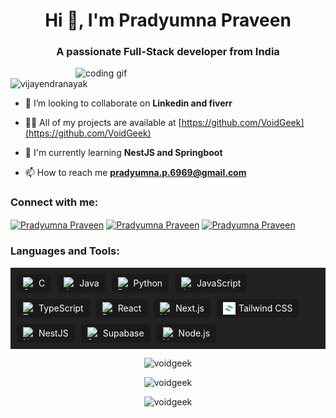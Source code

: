 
<h1 align="center">Hi 👋, I'm Pradyumna Praveen</h1>
<h3 align="center">A passionate Full-Stack developer from India</h3>

<img align="right" alt="coding gif" width="400" src="https://i.pinimg.com/originals/d4/81/f3/d481f3c72e283309071f79e01b05c06d.gif">

<p align="left"> <img src="https://komarev.com/ghpvc/?username=vijayendranayak&label=Profile%20views&color=0e75b6&style=flat" alt="vijayendranayak" /> </p>

- 👯 I’m looking to collaborate on **Linkedin and fiverr**

- 👨‍💻 All of my projects are available at [https://github.com/VoidGeek](https://github.com/VoidGeek)

- 🌱 I'm currently learning **NestJS and Springboot**

- 📫 How to reach me **pradyumna.p.6969@gmail.com**

<h3 align="left">Connect with me:</h3>
<p align="left">
  <a href="https://linkedin.com/in/pradyumna-p-010038231/" target="blank"><img align="center" src="https://raw.githubusercontent.com/rahuldkjain/github-profile-readme-generator/master/src/images/icons/Social/linked-in-alt.svg" alt="Pradyumna Praveen" height="30" width="40" /></a>
  <a href="https://www.hackerrank.com/profile/pradyumna_p_6969" target="blank"><img align="center" src="https://raw.githubusercontent.com/rahuldkjain/github-profile-readme-generator/master/src/images/icons/Social/hackerrank.svg" alt="Pradyumna Praveen" height="30" width="40" /></a>
  <a href="https://leetcode.com/u/voidxml/" target="blank"><img align="center" src="https://raw.githubusercontent.com/rahuldkjain/github-profile-readme-generator/master/src/images/icons/Social/leet-code.svg" alt="Pradyumna Praveen" height="30" width="40" /></a>
</p>

<h3 align="left">Languages and Tools:</h3>
<div style="display: flex; flex-wrap: wrap; gap: 10px; background-color: #222; padding: 10px;">
  <div style="display: flex; align-items: center; background-color: #1a1a1a; color: white; border-radius: 5px; padding: 5px 10px; font-size: 14px;">
    <img src="https://cdn.jsdelivr.net/gh/devicons/devicon/icons/c/c-original.svg" alt="C" width="20" height="20" style="margin-right: 5px;"/>
    C
  </div>
  <div style="display: flex; align-items: center; background-color: #1a1a1a; color: white; border-radius: 5px; padding: 5px 10px; font-size: 14px;">
    <img src="https://cdn.jsdelivr.net/gh/devicons/devicon/icons/java/java-original.svg" alt="Java" width="20" height="20" style="margin-right: 5px;"/>
    Java
  </div>
  <div style="display: flex; align-items: center; background-color: #1a1a1a; color: white; border-radius: 5px; padding: 5px 10px; font-size: 14px;">
    <img src="https://cdn.jsdelivr.net/gh/devicons/devicon/icons/python/python-original.svg" alt="Python" width="20" height="20" style="margin-right: 5px;"/>
    Python
  </div>
  <div style="display: flex; align-items: center; background-color: #1a1a1a; color: white; border-radius: 5px; padding: 5px 10px; font-size: 14px;">
    <img src="https://cdn.jsdelivr.net/gh/devicons/devicon/icons/javascript/javascript-original.svg" alt="JavaScript" width="20" height="20" style="margin-right: 5px;"/>
    JavaScript
  </div>
  <div style="display: flex; align-items: center; background-color: #1a1a1a; color: white; border-radius: 5px; padding: 5px 10px; font-size: 14px;">
    <img src="https://cdn.jsdelivr.net/gh/devicons/devicon/icons/typescript/typescript-original.svg" alt="TypeScript" width="20" height="20" style="margin-right: 5px;"/>
    TypeScript
  </div>
  <div style="display: flex; align-items: center; background-color: #1a1a1a; color: white; border-radius: 5px; padding: 5px 10px; font-size: 14px;">
    <img src="https://cdn.jsdelivr.net/gh/devicons/devicon/icons/react/react-original.svg" alt="React" width="20" height="20" style="margin-right: 5px;"/>
    React
  </div>
  <div style="display: flex; align-items: center; background-color: #1a1a1a; color: white; border-radius: 5px; padding: 5px 10px; font-size: 14px;">
    <img src="https://upload.wikimedia.org/wikipedia/commons/8/8e/Nextjs-logo.svg" alt="Next.js" width="20" height="20" style="margin-right: 5px;"/>
    Next.js
  </div>
  <div style="display: flex; align-items: center; background-color: #1a1a1a; color: white; border-radius: 5px; padding: 5px 10px; font-size: 14px;">
    <img src="https://raw.githubusercontent.com/github/explore/main/topics/tailwind/tailwind.png" alt="Tailwind CSS" width="20" height="20" style="margin-right: 5px;"/>
    Tailwind CSS
  </div>
  <div style="display: flex; align-items: center; background-color: #1a1a1a; color: white; border-radius: 5px; padding: 5px 10px; font-size: 14px;">
    <img src="https://docs.nestjs.com/assets/logo-small.svg" alt="NestJS" width="20" height="20" style="margin-right: 5px;"/>
    NestJS
  </div>
  <div style="display: flex; align-items: center; background-color: #1a1a1a; color: white; border-radius: 5px; padding: 5px 10px; font-size: 14px;">
    <img src="https://seeklogo.com/images/S/supabase-logo-DCC676FFE2-seeklogo.com.png" alt="Supabase" width="20" height="20" style="margin-right: 5px;"/>
    Supabase
  </div>
  <div style="display: flex; align-items: center; background-color: #1a1a1a; color: white; border-radius: 5px; padding: 5px 10px; font-size: 14px;">
    <img src="https://cdn.jsdelivr.net/gh/devicons/devicon/icons/nodejs/nodejs-original.svg" alt="Node.js" width="20" height="20" style="margin-right: 5px;"/>
    Node.js
  </div>
</div>





<p align="center"><img src="https://github-readme-stats.vercel.app/api/top-langs?username=voidgeek&show_icons=true&locale=en&layout=compact" alt="voidgeek" /></p>

<p align="center"><img src="https://github-readme-stats.vercel.app/api?username=voidgeek&show_icons=true&locale=en" alt="voidgeek" /></p>

<p align="center"><img src="https://github-readme-streak-stats.herokuapp.com/?user=voidgeek" alt="voidgeek" /></p>

</body>
</html>
